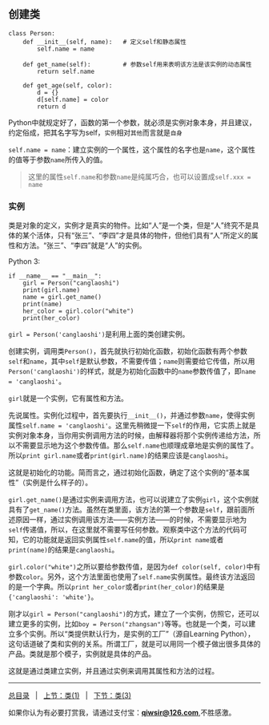 
## 创建类
```
class Person:
    def __init__(self, name):   # 定义self和静态属性
        self.name = name

    def get_name(self):         # 参数self用来表明该方法是该实例的动态属性
        return self.name

    def get_age(self, color):
        d = {}
        d[self.name] = color
        return d

```


Python中就规定好了，函数的第一个参数，就必须是实例对象本身，并且建议，约定俗成，把其名字写为self，`实例`相对`其他`而言就是`自身`

`self.name = name`：建立实例的一个属性，这个属性的名字也是`name`，这个属性的值等于参数`name`所传入的值。
> 这里的属性`self.name`和参数`name`是纯属巧合，也可以设置成`self.xxx = name`

### 实例
类是对象的定义，实例才是真实的物件。比如“人”是一个类，但是“人”终究不是具体的某个活体，只有“张三”、“李四”才是具体的物件，但他们具有“人”所定义的属性和方法。“张三”、“李四”就是“人”的实例。

Python 3:

    if __name__ == "__main__":
        girl = Person("canglaoshi")
        print(girl.name)
        name = girl.get_name()
        print(name)
        her_color = girl.color("white")
        print(her_color)

`girl = Person('canglaoshi')`是利用上面的类创建实例。

创建实例，调用类`Person()`，首先就执行初始化函数，初始化函数有两个参数`self`和`name`，其中`self`是默认参数，不需要传值；`name`则需要给它传值，所以用`Person('canglaoshi')`的样式，就是为初始化函数中的`name`参数传值了，即`name = 'canglaoshi'`。

`girl`就是一个实例，它有属性和方法。

先说属性。实例化过程中，首先要执行`__init__()`，并通过参数`name`，使得实例属性`self.name = 'canglaoshi'`。这里先稍微提一下`self`的作用，它实质上就是实例对象本身，当你用实例调用方法的时候，由解释器将那个实例传递给方法，所以不需要显示地为这个参数传值。那么`self.name`也顺理成章地是实例的属性了。所以`print girl.name`或者`print(girl.name)`的结果应该是`canglaoshi`。

这就是初始化的功能。简而言之，通过初始化函数，确定了这个实例的“基本属性”（实例是什么样子的）。

`girl.get_name()`是通过实例来调用方法，也可以说建立了实例`girl`，这个实例就具有了`get_name()`方法。虽然在类里面，该方法的第一个参数是`self`，跟前面所述原因一样，通过实例调用该方法——实例方法——的时候，不需要显示地为`self`传递值，所以，在这里就不需要写任何参数。观察类中这个方法的代码可知，它的功能就是返回实例属性`self.name`的值，所以`print name`或者`print(name)`的结果是`canglaoshi`。

`girl.color("white")`之所以要给参数传值，是因为`def color(self, color)`中有参数`color`。另外，这个方法里面也使用了`self.name`实例属性。最终该方法返回的是一个字典。所以`print her_color`或者`print(her_color)`的结果是`{'canglaoshi': 'white'}`。

刚才以`girl = Person("canglaoshi")`的方式，建立了一个实例，仿照它，还可以建立更多的实例，比如`boy = Person("zhangsan")`等等。也就是一个类，可以建立多个实例。所以“类提供默认行为，是实例的工厂”（源自Learning Python），这句话道破了类和实例的关系。所谓工厂，就是可以用同一个模子做出很多具体的产品。类就是那个模子，实例就是具体的产品。

这就是通过类建立实例，并且通过实例来调用其属性和方法的过程。

------

[总目录](./index.md)&nbsp;&nbsp;&nbsp;|&nbsp;&nbsp;&nbsp;[上节：类(1)](./206.md)&nbsp;&nbsp;&nbsp;|&nbsp;&nbsp;&nbsp;[下节：类(3)](./208.md)

如果你认为有必要打赏我，请通过支付宝：**qiwsir@126.com**,不胜感激。
